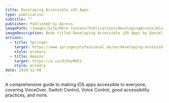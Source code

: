 ```yaml
---
title: Developing Accessible iOS Apps
type: publication
subtitle: ""
publisher: Published by Apress
imagePath: /Images/Site/More Content/Publications/DevelopingAccessibleIOSAppsBook.jpeg
imageDescription: Book titled Developing Accessible iOS Apps by Daniel Devesa Derksen-Staats, published by Apress. The cover features red and yellow apple on a black background with yellow text.
actions:
  - title: Springer
    target: https://www.springerprofessional.de/en/developing-accessible-ios-apps/17490934
    style: primary
  - title: Amazon
    target: https://a.co/d/03yMUS1
    style: primary
date: 2019-12-08
---
```


A comprehensive guide to making iOS apps accessible to everyone, covering VoiceOver, Switch Control, Voice Control, good accessibility practices, and more.

